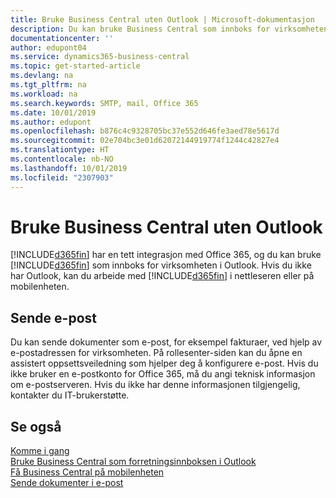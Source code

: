 ```yaml
---
title: Bruke Business Central uten Outlook | Microsoft-dokumentasjon
description: Du kan bruke Business Central som innboks for virksomheten i Outlook fordi den er integrert med Office 365, men du kan også arbeide uten Outlook i en nettleser eller på den mobile enheten.
documentationcenter: ''
author: edupont04
ms.service: dynamics365-business-central
ms.topic: get-started-article
ms.devlang: na
ms.tgt_pltfrm: na
ms.workload: na
ms.search.keywords: SMTP, mail, Office 365
ms.date: 10/01/2019
ms.author: edupont
ms.openlocfilehash: b876c4c9328705bc37e552d646fe3aed78e5617d
ms.sourcegitcommit: 02e704bc3e01d62072144919774f1244c42827e4
ms.translationtype: HT
ms.contentlocale: nb-NO
ms.lasthandoff: 10/01/2019
ms.locfileid: "2307903"
---
```

# <a name="using-business-central-without-outlook"></a>Bruke Business Central uten Outlook
[!INCLUDE[d365fin](includes/d365fin_md.md)] har en tett integrasjon med Office 365, og du kan bruke [!INCLUDE[d365fin](includes/d365fin_md.md)] som innboks for virksomheten i Outlook. Hvis du ikke har Outlook, kan du arbeide med [!INCLUDE[d365fin](includes/d365fin_md.md)] i nettleseren eller på mobilenheten.  

## <a name="sending-email"></a>Sende e-post
Du kan sende dokumenter som e-post, for eksempel fakturaer, ved hjelp av e-postadressen for virksomheten. På rollesenter-siden kan du åpne en assistert oppsettsveiledning som hjelper deg å konfigurere e-post. Hvis du ikke bruker en e-postkonto for Office 365, må du angi teknisk informasjon om e-postserveren. Hvis du ikke har denne informasjonen tilgjengelig, kontakter du IT-brukerstøtte.  


## <a name="see-also"></a>Se også
[Komme i gang](product-get-started.md)  
[Bruke Business Central som forretningsinnboksen i Outlook](admin-outlook.md)  
[Få Business Central på mobilenheten](install-mobile-app.md)  
[Sende dokumenter i e-post](ui-how-send-documents-email.md)
